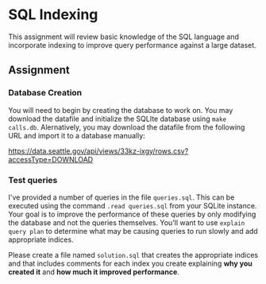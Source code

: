 SQL Indexing
============

This assignment will review basic knowledge of the SQL language and incorporate indexing to improve query performance against a large dataset.

Assignment
----------

### Database Creation

You will need to begin by creating the database to work on. You may download the datafile and initialize the SQLIte database using `make calls.db`. Alernatively, you may download the datafile from the following URL and import it to a database manually:

https://data.seattle.gov/api/views/33kz-ixgy/rows.csv?accessType=DOWNLOAD

### Test queries

I've provided a number of queries in the file `queries.sql`. This can be executed using the command `.read queries.sql` from your SQLite instance. Your goal is to improve the performance of these queries by only modifying the database and not the queries themselves. You'll want to use `explain query plan` to determine what may be causing queries to run slowly and add appropriate indices.

Please create a file named `solution.sql` that creates the appropriate indices and that includes comments for each index you create explaining **why you created it** and **how much it improved performance**.
